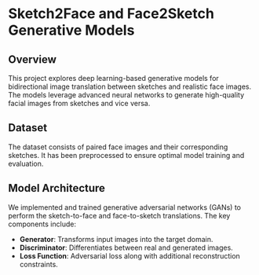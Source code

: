 # Sketch2Face and Face2Sketch Generative Models

## Overview
This project explores deep learning-based generative models for bidirectional image translation between sketches and realistic face images. The models leverage advanced neural networks to generate high-quality facial images from sketches and vice versa.

## Dataset
The dataset consists of paired face images and their corresponding sketches. It has been preprocessed to ensure optimal model training and evaluation.

## Model Architecture
We implemented and trained generative adversarial networks (GANs) to perform the sketch-to-face and face-to-sketch translations. The key components include:
- **Generator**: Transforms input images into the target domain.
- **Discriminator**: Differentiates between real and generated images.
- **Loss Function**: Adversarial loss along with additional reconstruction constraints.
